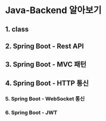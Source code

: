 # Java-Backend 알아보기

## 1. class

## 2. Spring Boot - Rest API

## 3. Spring Boot - MVC 패턴

## 4. Spring Boot - HTTP 통신

### 5. Spring Boot - WebSocket 통신

### 6. Spring Boot - JWT